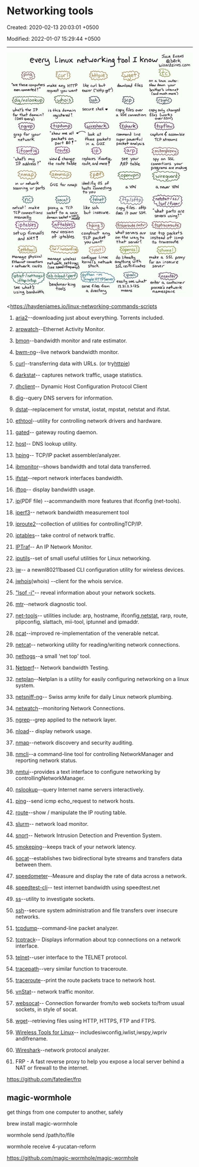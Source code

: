 # Networking tools

Created: 2020-02-13 20:03:01 +0500

Modified: 2022-01-07 15:29:44 +0500

---

![No alternative text description for this image](../../../media/DevOps-Terminal-Bash-Networking-tools-image1.jpg)

<https://haydenjames.io/linux-networking-commands-scripts

1.  [aria2](https://aria2.github.io/)--downloading just about everything. Torrents included.

2.  [arpwatch](https://linux.die.net/man/8/arpwatch)--Ethernet Activity Monitor.

3.  [bmon](https://github.com/tgraf/bmon)--bandwidth monitor and rate estimator.

4.  [bwm-ng](https://www.gropp.org/?id=projects&sub=bwm-ng)--live network bandwidth monitor.

5.  [curl](https://curl.haxx.se/)--transferring data with URLs. (or try[httpie](https://httpie.org/))

6.  [darkstat](https://unix4lyfe.org/darkstat/)-- captures network traffic, usage statistics.

7.  [dhclient](https://linux.die.net/man/8/dhclient)-- Dynamic Host Configuration Protocol Client

8.  [dig](https://linux.die.net/man/1/dig)--query DNS servers for information.

9.  [dstat](https://github.com/dagwieers/dstat)--replacement for vmstat, iostat, mpstat, netstat and ifstat.

10. [ethtool](https://mirrors.edge.kernel.org/pub/software/network/ethtool/)--utility for controlling network drivers and hardware.

11. [gated](https://www.oreilly.com/library/view/linux-in-a/0596000251/re101.html)-- gateway routing daemon.

12. [host](https://linux.die.net/man/1/host)-- DNS lookup utility.

13. [hping](http://www.hping.org/)-- TCP/IP packet assembler/analyzer.

14. [ibmonitor](http://ibmonitor.sourceforge.net/)--shows bandwidth and total data transferred.

15. [ifstat](http://gael.roualland.free.fr/ifstat/)--report network interfaces bandwidth.

16. [iftop](http://www.ex-parrot.com/pdw/iftop/)-- display bandwidth usage.

17. [ip](https://access.redhat.com/sites/default/files/attachments/rh_ip_command_cheatsheet_1214_jcs_print.pdf)(PDF file) --acommandwith more features that ifconfig (net-tools).

18. [iperf3](https://github.com/esnet/iperf)-- network bandwidth measurement tool

19. [iproute2](https://wiki.linuxfoundation.org/networking/iproute2)--collection of utilities for controllingTCP/IP.

20. [iptables](https://netfilter.org/)-- take control of network traffic.

21. [IPTraf](http://iptraf.seul.org/)-- An IP Network Monitor.

22. [iputils](https://wiki.linuxfoundation.org/networking/iputils)--set of small useful utilities for Linux networking.

23. [iw](https://wireless.wiki.kernel.org/en/users/documentation/iw)-- a newnl80211based CLI configuration utility for wireless devices.

24. [jwhois](https://www.gnu.org/software/jwhois/)(whois) --client for the whois service.

25. ["lsof -i"](https://www.novell.com/coolsolutions/tip/18078.html)-- reveal information about your network sockets.

26. [mtr](http://www.bitwizard.nl/mtr/)--network diagnostic tool.

27. [net-tools](http://net-tools.sourceforge.net/)-- utilities include: arp, hostname, ifconfig,[netstat](http://net-tools.sourceforge.net/man/netstat.8.html), rarp, route, plipconfig, slattach, mii-tool, iptunnel and ipmaddr.

28. [ncat](https://nmap.org/ncat/)--improved re-implementation of the venerable netcat.

29. [netcat](http://nc110.sourceforge.net/)-- networking utility for reading/writing network connections.

30. [nethogs](https://github.com/raboof/nethogs)--a small 'net top' tool.

31. [Netperf](https://github.com/HewlettPackard/netperf)-- Network bandwidth Testing.

32. [netplan](https://netplan.io/)--Netplan is a utility for easily configuring networking on a linux system.

33. [netsniff-ng](http://netsniff-ng.org/)-- Swiss army knife for daily Linux network plumbing.

34. [netwatch](http://www.slctech.org/~mackay/NETWATCH/netwatch.html)--monitoring Network Connections.

35. [ngrep](https://github.com/jpr5/ngrep/)--grep applied to the network layer.

36. [nload](https://linux.die.net/man/1/nload)-- display network usage.

37. [nmap](https://nmap.org/)--network discovery and security auditing.

38. [nmcli](https://developer.gnome.org/NetworkManager/stable/nmcli.html)--a command-line tool for controlling NetworkManager and reporting network status.

39. [nmtui](https://access.redhat.com/documentation/en-US/Red_Hat_Enterprise_Linux/7/html/Networking_Guide/sec-Networking_Config_Using_nmtui.html)--provides a text interface to configure networking by controllingNetworkManager.

40. [nslookup](https://en.wikipedia.org/wiki/Nslookup)--query Internet name servers interactively.

41. [ping](https://en.wikipedia.org/wiki/Ping_(networking_utility))--send icmp echo_request to network hosts.

42. [route](https://en.wikipedia.org/wiki/Route_(command))--show / manipulate the IP routing table.

43. [slurm](https://github.com/mattthias/slurm)-- network load monitor.

44. [snort](https://www.snort.org/)-- Network Intrusion Detection and Prevention System.

45. [smokeping](https://oss.oetiker.ch/smokeping/)--keeps track of your network latency.

46. [socat](http://www.dest-unreach.org/socat/)--establishes two bidirectional byte streams and transfers data between them.

47. [speedometer](http://excess.org/speedometer/)--Measure and display the rate of data across a network.

48. [speedtest-cli](https://github.com/sivel/speedtest-cli)-- test internet bandwidth using speedtest.net

49. [ss](http://linux-ip.net/gl/ss/)--utility to investigate sockets.

50. [ssh](https://www.ssh.com/ssh/)--secure system administration and file transfers over insecure networks.

51. [tcpdump](https://www.tcpdump.org/)--command-line packet analyzer.

52. [tcptrack](https://github.com/bchretien/tcptrack)-- Displays information about tcp connections on a network interface.

53. [telnet](https://www.unix.com/man-page/linux/1/telnet/)--user interface to the TELNET protocol.

54. [tracepath](https://linux.die.net/man/8/tracepath)--very similar function to traceroute.

55. [traceroute](http://traceroute.sourceforge.net/)--print the route packets trace to network host.

56. [vnStat](https://humdi.net/vnstat/)-- network traffic monitor.

57. [websocat](https://github.com/vi/websocat)-- Connection forwarder from/to web sockets to/from usual sockets, in style of socat.

58. [wget](https://www.gnu.org/software/wget/)--retrieving files using HTTP, HTTPS, FTP and FTPS.

59. [Wireless Tools for Linux](https://hewlettpackard.github.io/wireless-tools/Tools.html)-- includesiwconfig,iwlist,iwspy,iwpriv andifrename.

60. [Wireshark](https://www.wireshark.org/)--network protocol analyzer.

61. FRP - A fast reverse proxy to help you expose a local server behind a NAT or firewall to the internet.

<https://github.com/fatedier/frp>

## magic-wormhole

get things from one computer to another, safely

brew install magic-wormhole

wormhole send /path/to/file

wormhole receive 4-yucatan-reform

<https://github.com/magic-wormhole/magic-wormhole>

